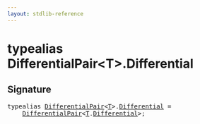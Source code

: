 ```yaml
---
layout: stdlib-reference
---
```


# typealias DifferentialPair\<T\>\.Differential

## Signature

<pre>
<span class='code_keyword'>typealias</span> <a href="../index.html" class="code_type">DifferentialPair</a>&lt;<a href="../index.html#typeparam-T" class="code_type">T</a>&gt;.<a href=".html" class="code_type">Differential</a> = 
    <a href="../index.html" class="code_type">DifferentialPair</a>&lt;<a href="../index.html#typeparam-T" class="code_type">T</a>.<a href=".html" class="code_type">Differential</a>&gt;;
</pre>

